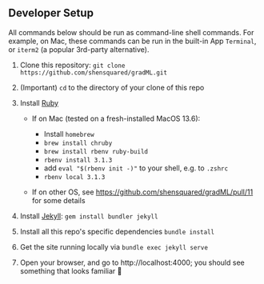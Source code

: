 ## Developer Setup

All commands below should be run as command-line shell commands. For example, on Mac, these commands can be run in the built-in App `Terminal`, or `iterm2` (a popular 3rd-party alternative).

1. Clone this repository: `git clone https://github.com/shensquared/gradML.git`

2. (Important) `cd` to the directory of your clone of this repo

3. Install [Ruby](https://www.ruby-lang.org/en/)
    - If on Mac (tested on a fresh-installed MacOS 13.6):
        
        - Install `homebrew`
        - `brew install chruby`
        - `brew install rbenv ruby-build`
        - `rbenv install 3.1.3`
        - add `eval "$(rbenv init -)"` to your shell, e.g. to `.zshrc`
        - `rbenv local 3.1.3`
    
    - If on other OS, see https://github.com/shensquared/gradML/pull/11 for some details

4. Install [Jekyll](https://jekyllrb.com): `gem install bundler jekyll`

5. Install all this repo's specific dependencies `bundle install` 

6. Get the site running locally via `bundle exec jekyll serve`

7. Open your browser, and go to http://localhost:4000; you should see something that looks familiar 🥳